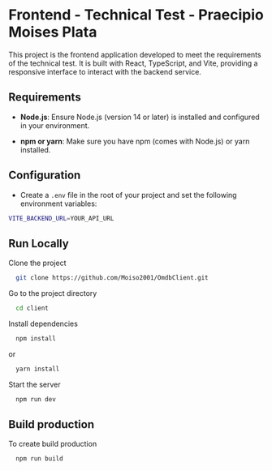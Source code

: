 # Frontend - Technical Test - Praecipio Moises Plata

This project is the frontend application developed to meet the requirements of the technical test. It is built with React, TypeScript, and Vite, providing a responsive interface to interact with the backend service.

## Requirements

- **Node.js**: Ensure Node.js (version 14 or later) is installed and configured in your environment.
  
- **npm or yarn**: Make sure you have npm (comes with Node.js) or yarn installed.

## Configuration

- Create a `.env` file in the root of your project and set the following environment variables:

```bash
VITE_BACKEND_URL=YOUR_API_URL
```

## Run Locally

Clone the project

```bash
  git clone https://github.com/Moiso2001/OmdbClient.git
```

Go to the project directory

```bash
  cd client
```

Install dependencies

```bash
  npm install 
```

or

```bash
  yarn install
```

Start the server

```bash
  npm run dev
```

## Build production 

To create build production

```bash
  npm run build
```
